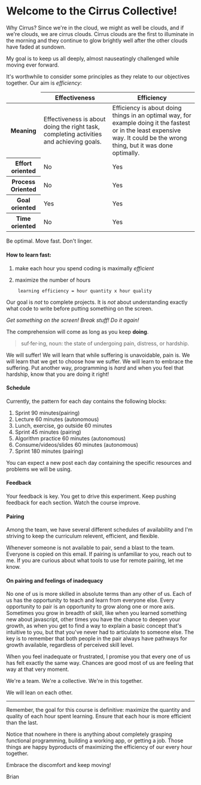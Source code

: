 # Welcome to the Cirrus Collective!

Why Cirrus? Since we're in the cloud, we might as well be clouds, and if we're clouds, we are cirrus clouds. Cirrus clouds are the first to illuminate in the morning and they continue to glow brightly well after the other clouds have faded at sundown.

My goal is to keep us all deeply, almost nauseatingly challenged while moving ever forward.

It's worthwhile to consider some principles as they relate to our objectives together. Our aim is *efficiency*:

<table>
    <thead>
        <tr>
            <td></td>
            <th>Effectiveness</th>
            <th>Efficiency</th>
        </tr>
    </thead>
    <tbody>
        <tr>
            <th>Meaning</th>
            <td>Effectiveness is about doing the right task, completing activities and achieving goals.</td>
            <td>Efficiency is about doing things in an optimal way, for example doing it the fastest or in the least expensive way. It could be the wrong thing, but it was done optimally.</td>
        </tr>
        <tr>
            <th>Effort oriented</th>
            <td>No</td>
            <td>Yes</td>
        </tr>
        <tr>
            <th>Process Oriented</th>
            <td>No</td>
            <td>Yes</td>
        </tr>
        <tr>
            <th>Goal oriented</th>
            <td>Yes</td>
            <td>Yes</td>
        </tr>
        <tr>
            <th>Time oriented</th>
            <td>No</td>
            <td>Yes</td>
        </tr>
    </tbody>
</table>

Be optimal. Move fast. Don't linger.

#### How to learn fast:

1. make each hour you spend coding is maximally _efficient_
2. maximize the number of hours

        learning efficiency = hour quantity x hour quality


Our goal is _not_ to complete projects. It is _not_ about understanding exactly what code to write before putting something on the screen.

_Get something on the screen! Break stuff! Do it again!_

The comprehension will come as long as you keep **doing**.

>suf·fer·ing, noun: the state of undergoing pain, distress, or hardship.

We will suffer! We will learn that while suffering is unavoidable, pain is. We will learn that we get to choose how we suffer. We will learn to embrace the suffering. Put another way, programming is _hard_ and when you feel that hardship, know that you are doing it right!

#### Schedule
Currently, the pattern for each day contains the following blocks:

1. Sprint 90 minutes(pairing)
2. Lecture 60 minutes (autonomous)
3. Lunch, exercise, go outside 60 minutes
3. Sprint 45 minutes (pairing)
4. Algorithm practice 60 minutes (autonomous)
6. Consume/videos/slides  60 minutes (autonomous)
7. Sprint 180 minutes (pairing)

You can expect a new post each day containing the specific resources and problems we will be using.

#### Feedback
Your feedback is key. You get to drive this experiment. Keep pushing feedback for each section. Watch the course improve.

#### Pairing
Among the team, we have several different schedules of availability and I'm striving to keep the curriculum relevent, efficient, and flexible.

Whenever someone is not available to pair, send a blast to the team. Everyone is copied on this email. If pairing is unfamiliar to you, reach out to me. If you are curious about what tools to use for remote pairing, let me know.

#### On pairing and feelings of inadequacy
No one of us is more skilled in absolute terms than any other of us. Each of us has the opportunity to teach and learn from everyone else. Every opportunity to pair is an opportunity to grow along one or more axis. Sometimes you grow in breadth of skill, like when you learned something new about javascript, other times you have the chance to deepen your growth, as when you get to find a way to explain a basic concept that's intuitive to you, but that you've never had to articulate to someone else. The key is to remember that both people in the pair always have pathways for growth available, regardless of perceived skill level.

When you feel inadequate or frustrated, I promise you that every one of us has felt exactly the same way. Chances are good most of us are feeling that way at that very moment.

We're a team. We're a collective. We're in this together.

We will lean on each other.

___
Remember, the goal for this course is definitive: maximize the quantity and quality of each hour spent learning. Ensure that each hour is more efficient than the last.

Notice that nowhere in there is anything about completely grasping functional programming, building a working app, or getting a job. Those things are happy byproducts of maximizing the efficiency of our every hour together.

Embrace the discomfort and keep moving!

Brian
